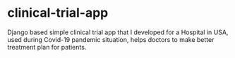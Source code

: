 # clinical-trial-app
Django based simple clinical trial app that I developed for a Hospital in USA, used during Covid-19 pandemic situation, helps doctors to make better treatment plan for patients.
